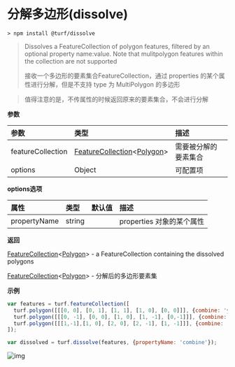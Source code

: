 # 分解多边形(dissolve)

```
> npm install @turf/dissolve
```

> Dissolves a FeatureCollection of polygon features, filtered by an optional property name:value. Note that mulitpolygon features within the collection are not supported
> 
> 接收一个多边形的要素集合FeatureCollection，通过 properties 的某个属性进行分解，但是不支持 type 为 MultiPolygon 的多边形

> 值得注意的是，不传属性的时候返回原来的要素集合，不会进行分解

**参数**

| 参数              | 类型                                                         | 描述                 |
| :---------------- | :----------------------------------------------------------- | :------------------- |
| featureCollection | [FeatureCollection](../other/type.html#featurecollection)\<[Polygon](../other/type.html#polygon)\> | 需要被分解的要素集合 |
| options           | Object                                                       | 可配置项             |

**options选项**

| 属性         | 类型   | 默认值 | 描述                      |
| :----------- | :----- | :----- | :------------------------ |
| propertyName | string |        | properties 对象的某个属性 |

**返回**

  [FeatureCollection](../other/type.html#featurecollection)\<[Polygon](../other/type.html#polygon)\> - a FeatureCollection containing the dissolved polygons

  [FeatureCollection](../other/type.html#featurecollection)\<[Polygon](../other/type.html#polygon)\> - 分解后的多边形要素集

**示例**

```js
var features = turf.featureCollection([
  turf.polygon([[[0, 0], [0, 1], [1, 1], [1, 0], [0, 0]]], {combine: 'yes'}),
  turf.polygon([[[0, -1], [0, 0], [1, 0], [1, -1], [0,-1]]], {combine: 'yes'}),
  turf.polygon([[[1,-1],[1, 0], [2, 0], [2, -1], [1, -1]]], {combine: 'no'}),
]);

var dissolved = turf.dissolve(features, {propertyName: 'combine'});
```

![img](https://pzy-images.oss-cn-hangzhou.aliyuncs.com/img/dissolve.4cafaccd.webp)